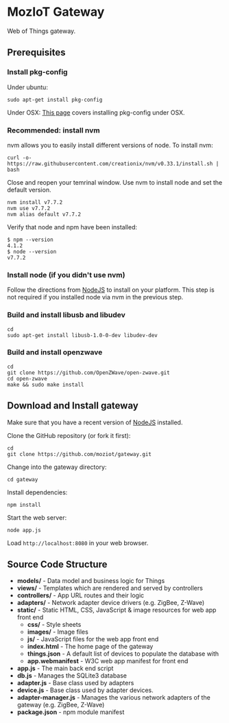 # MozIoT Gateway
Web of Things gateway.

## Prerequisites

### Install pkg-config

Under ubuntu:
```
sudo apt-get install pkg-config
```

Under OSX:
[This page](http://macappstore.org/pkg-config/) covers installing pkg-config
under OSX.

### Recommended: install nvm

nvm allows you to easily install different versions of node. To install nvm:
```
curl -o- https://raw.githubusercontent.com/creationix/nvm/v0.33.1/install.sh | bash
```

Close and reopen your temrinal window. Use nvm to install node and set the
default version.
```
nvm install v7.7.2
nvm use v7.7.2
nvm alias default v7.7.2
```

Verify that node and npm have been installed:
```
$ npm --version
4.1.2
$ node --version
v7.7.2
```

### Install node (if you didn't use nvm)

Follow the directions from [NodeJS](https://nodejs.org) to install on your platform.
This step is not required if you installed node via nvm in the previous step.

### Build and install libusb and libudev
```
cd
sudo apt-get install libusb-1.0-0-dev libudev-dev
```

### Build and install openzwave

```
cd
git clone https://github.com/OpenZWave/open-zwave.git
cd open-zwave
make && sudo make install
```

## Download and Install gateway
Make sure that you have a recent version of [NodeJS](https://nodejs.org) installed.

Clone the GitHub repository (or fork it first):
```
cd
git clone https://github.com/moziot/gateway.git
```

Change into the gateway directory:

```
cd gateway
```

Install dependencies:

```
npm install
```

 Start the web server:

```
node app.js
```

Load ```http://localhost:8080``` in your web browser.


## Source Code Structure

* **models/** - Data model and business logic for Things
* **views/** - Templates which are rendered and served by controllers
* **controllers/** - App URL routes and their logic
* **adapters/** - Network adapter device drivers (e.g. ZigBee, Z-Wave)
* **static/** - Static HTML, CSS, JavaScript & image resources for web app front end
  * **css/** - Style sheets
  * **images/** - Image files
  * **js/** - JavaScript files for the web app front end
  * **index.html** - The home page of the gateway
  * **things.json** - A default list of devices to populate the database with
  * **app.webmanifest** - W3C web app manifest for front end
* **app.js** - The main back end script
* **db.js** - Manages the SQLite3 database
* **adapter.js** - Base class used by adapters
* **device.js** - Base class used by adapter devices.
* **adapter-manager.js** - Manages the various network adapters of the gateway (e.g. ZigBee, Z-Wave)
* **package.json** - npm module manifest
